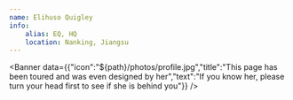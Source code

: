 ```yaml
---
name: Elihuso Quigley
info:
    alias: EQ, HQ
    location: Nanking, Jiangsu
---
```


<Banner data={{"icon":"${path}/photos/profile.jpg","title":"This page has been toured and was even designed by her","text":"If you know her, please turn your head first to see if she is behind you"}} />